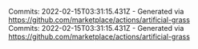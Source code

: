 Commits: 2022-02-15T03:31:15.431Z - Generated via https://github.com/marketplace/actions/artificial-grass
<br>
Commits: 2022-02-15T03:31:15.431Z - Generated via https://github.com/marketplace/actions/artificial-grass
<br>
